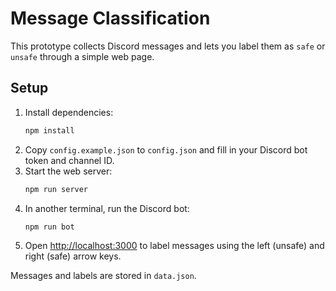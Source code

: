 # Message Classification

This prototype collects Discord messages and lets you label them as `safe` or `unsafe` through a simple web page.

## Setup
1. Install dependencies:
   ```bash
   npm install
   ```
2. Copy `config.example.json` to `config.json` and fill in your Discord bot token and channel ID.
3. Start the web server:
   ```bash
   npm run server
   ```
4. In another terminal, run the Discord bot:
   ```bash
   npm run bot
   ```
5. Open [http://localhost:3000](http://localhost:3000) to label messages using the left (unsafe) and right (safe) arrow keys.

Messages and labels are stored in `data.json`.
